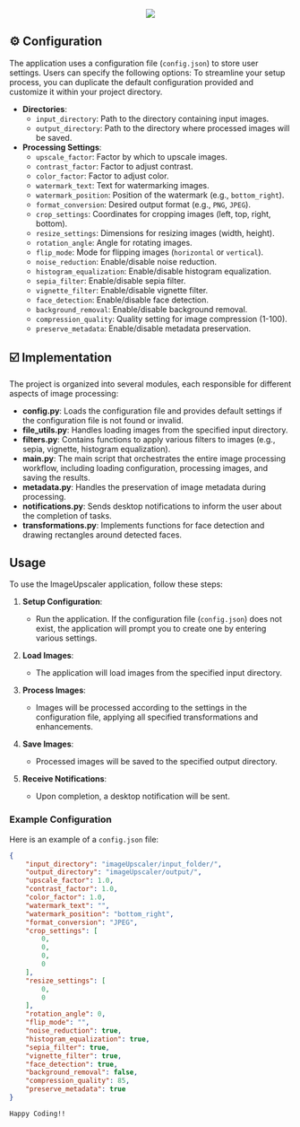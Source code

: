 <p align="center">
 <img src="https://github.com/aa-sikkkk/ImageUpscaler/assets/152005759/52e8d6a2-8e5b-4f1f-a4df-a3a3900a5454">
</p>

## ⚙️ Configuration

The application uses a configuration file (`config.json`) to store user settings. Users can specify the following options:
To streamline your setup process, you can duplicate the default configuration provided and customize it within your project directory.

- **Directories**:
  - `input_directory`: Path to the directory containing input images.
  - `output_directory`: Path to the directory where processed images will be saved.
- **Processing Settings**:
  - `upscale_factor`: Factor by which to upscale images.
  - `contrast_factor`: Factor to adjust contrast.
  - `color_factor`: Factor to adjust color.
  - `watermark_text`: Text for watermarking images.
  - `watermark_position`: Position of the watermark (e.g., `bottom_right`).
  - `format_conversion`: Desired output format (e.g., `PNG`, `JPEG`).
  - `crop_settings`: Coordinates for cropping images (left, top, right, bottom).
  - `resize_settings`: Dimensions for resizing images (width, height).
  - `rotation_angle`: Angle for rotating images.
  - `flip_mode`: Mode for flipping images (`horizontal` or `vertical`).
  - `noise_reduction`: Enable/disable noise reduction.
  - `histogram_equalization`: Enable/disable histogram equalization.
  - `sepia_filter`: Enable/disable sepia filter.
  - `vignette_filter`: Enable/disable vignette filter.
  - `face_detection`: Enable/disable face detection.
  - `background_removal`: Enable/disable background removal.
  - `compression_quality`: Quality setting for image compression (1-100).
  - `preserve_metadata`: Enable/disable metadata preservation.

## ☑️ Implementation

The project is organized into several modules, each responsible for different aspects of image processing:

- **config.py**: Loads the configuration file and provides default settings if the configuration file is not found or invalid.
- **file_utils.py**: Handles loading images from the specified input directory.
- **filters.py**: Contains functions to apply various filters to images (e.g., sepia, vignette, histogram equalization).
- **main.py**: The main script that orchestrates the entire image processing workflow, including loading configuration, processing images, and saving the results.
- **metadata.py**: Handles the preservation of image metadata during processing.
- **notifications.py**: Sends desktop notifications to inform the user about the completion of tasks.
- **transformations.py**: Implements functions for face detection and drawing rectangles around detected faces.

## Usage

To use the ImageUpscaler application, follow these steps:

1. **Setup Configuration**:
   - Run the application. If the configuration file (`config.json`) does not exist, the application will prompt you to create one by entering various settings.

2. **Load Images**:
   - The application will load images from the specified input directory.

3. **Process Images**:
   - Images will be processed according to the settings in the configuration file, applying all specified transformations and enhancements.

4. **Save Images**:
   - Processed images will be saved to the specified output directory.

5. **Receive Notifications**:
   - Upon completion, a desktop notification will be sent.

### Example Configuration

Here is an example of a `config.json` file:

```json
{
    "input_directory": "imageUpscaler/input_folder/",
    "output_directory": "imageUpscaler/output/",
    "upscale_factor": 1.0,
    "contrast_factor": 1.0,
    "color_factor": 1.0,
    "watermark_text": "",
    "watermark_position": "bottom_right",
    "format_conversion": "JPEG",
    "crop_settings": [
        0,
        0,
        0,
        0
    ],
    "resize_settings": [
        0,
        0
    ],
    "rotation_angle": 0,
    "flip_mode": "",
    "noise_reduction": true,
    "histogram_equalization": true,
    "sepia_filter": true,
    "vignette_filter": true,
    "face_detection": true,
    "background_removal": false,
    "compression_quality": 85,
    "preserve_metadata": true
}
```

```
Happy Coding!!
```


